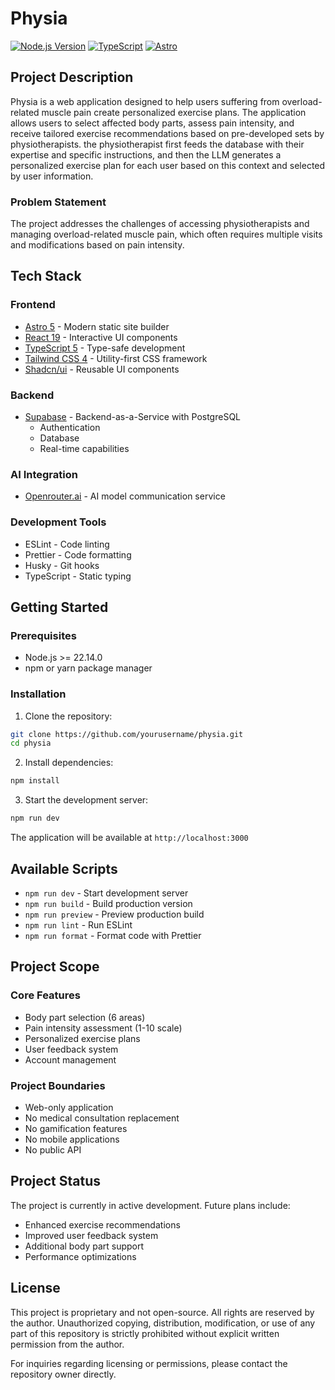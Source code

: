 # Physia

[![Node.js Version](https://img.shields.io/badge/node-%3E%3D22.14.0-brightgreen)](https://nodejs.org/)
[![TypeScript](https://img.shields.io/badge/TypeScript-5.0-blue)](https://www.typescriptlang.org/)
[![Astro](https://img.shields.io/badge/Astro-5.5.5-purple)](https://astro.build/)

## Project Description

Physia is a web application designed to help users suffering from overload-related muscle pain create personalized exercise plans. The application allows users to select affected body parts, assess pain intensity, and receive tailored exercise recommendations based on pre-developed sets by physiotherapists. the physiotherapist first feeds the database with their expertise and specific instructions, and then the LLM generates a personalized exercise plan for each user based on this context and selected by user information.

### Problem Statement

The project addresses the challenges of accessing physiotherapists and managing overload-related muscle pain, which often requires multiple visits and modifications based on pain intensity.

## Tech Stack

### Frontend
- [Astro 5](https://astro.build/) - Modern static site builder
- [React 19](https://react.dev/) - Interactive UI components
- [TypeScript 5](https://www.typescriptlang.org/) - Type-safe development
- [Tailwind CSS 4](https://tailwindcss.com/) - Utility-first CSS framework
- [Shadcn/ui](https://ui.shadcn.com/) - Reusable UI components

### Backend
- [Supabase](https://supabase.com/) - Backend-as-a-Service with PostgreSQL
  - Authentication
  - Database
  - Real-time capabilities

### AI Integration
- [Openrouter.ai](https://openrouter.ai/) - AI model communication service

### Development Tools
- ESLint - Code linting
- Prettier - Code formatting
- Husky - Git hooks
- TypeScript - Static typing

## Getting Started

### Prerequisites
- Node.js >= 22.14.0
- npm or yarn package manager

### Installation

1. Clone the repository:
```bash
git clone https://github.com/yourusername/physia.git
cd physia
```

2. Install dependencies:
```bash
npm install
```

3. Start the development server:
```bash
npm run dev
```

The application will be available at `http://localhost:3000`

## Available Scripts

- `npm run dev` - Start development server
- `npm run build` - Build production version
- `npm run preview` - Preview production build
- `npm run lint` - Run ESLint
- `npm run format` - Format code with Prettier

## Project Scope

### Core Features
- Body part selection (6 areas)
- Pain intensity assessment (1-10 scale)
- Personalized exercise plans
- User feedback system
- Account management

### Project Boundaries
- Web-only application
- No medical consultation replacement
- No gamification features
- No mobile applications
- No public API

## Project Status

The project is currently in active development. Future plans include:
- Enhanced exercise recommendations
- Improved user feedback system
- Additional body part support
- Performance optimizations

## License
This project is proprietary and not open-source. All rights are reserved by the author. Unauthorized copying, distribution, modification, or use of any part of this repository is strictly prohibited without explicit written permission from the author.

For inquiries regarding licensing or permissions, please contact the repository owner directly.